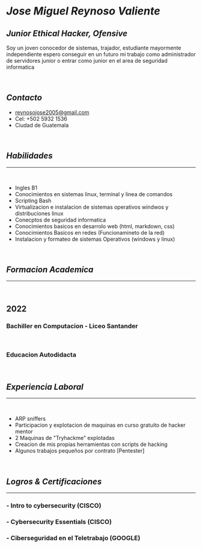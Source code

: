 # _**Jose Miguel Reynoso Valiente**_
## _Junior Ethical Hacker, Ofensive_

Soy un joven conocedor de sistemas, trajador, estudiante mayormente independiente espero conseguir en un futuro mi trabajo como administrador de servidores junior o entrar como junior en el area de seguridad informatica

<br>

<!-- linkedin o numero por donde contactarme -->
## _Contacto_


- reynosojose2005@gmail.com
- Cel: +502 5932 1536
- Ciudad de Guatemala




<br>

<!-- Habilidades, tanto en ciberseguridad como externas -->
## _Habilidades_
---

<br>


- Ingles B1
- Conocimientos en sistemas linux, terminal y linea de comandos
- Scripting Bash
- Virtualizacion e instalacion de sistemas operativos windwos y distribuciones linux
- Conecptos de seguridad informatica 
- Conocimientos basicos en desarrolo web (html, markdown, css)
- Conocimientos Basicos en redes (Funcionamineto de la red)
- Instalacion y formateo de sistemas Operativos (windows y linux)
<br>

<!-- Maquinas explotadas, curssos, etc -->
## _Formacion Academica_
---

<br>

## 2022
### **Bachiller en Computacion - Liceo Santander**
<br>

### **Educacion Autodidacta** 

<br>

<!-- Mi experiencia -->
## _Experiencia Laboral_
---
<br>

- ARP sniffers 
- Participacion y explotacion de maquinas en curso gratuito de hacker mentor
- 2 Maquinas de "Tryhackme" explotadas
- Creacion de mis propias herramientas con scripts de hacking
- Algunos trabajos pequeños por contrato [Pentester]

<br>

<!-- Certificaciones -->
## _Logros & Certificaciones_
---
### - Intro to cybersecurity (CISCO)
### - Cybersecurity Essentials (CISCO)
### - Ciberseguridad en el Teletrabajo (GOOGLE)
